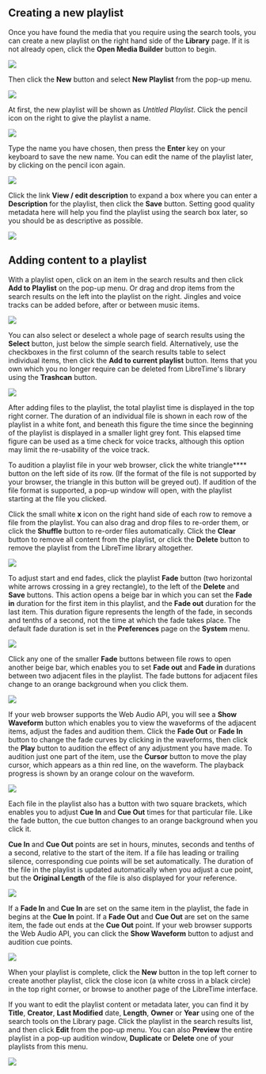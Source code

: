 Creating a new playlist
-----------------------

Once you have found the media that you require using the search tools, you can create a new playlist on the right hand side of the **Library** page. If it is not already open, click the **Open Media Builder** button to begin.

![](static/Screenshot500-Open_media_builder_240.png)

Then click the **New** button and select **New Playlist** from the pop-up menu.

![](static/Screenshot434-New_playlist.png)

At first, the new playlist will be shown as *Untitled Playlist*. Click the pencil icon on the right to give the playlist a name.

![](static/Screenshot502-Untitled_playlist_240.png)

Type the name you have chosen, then press the **Enter** key on your keyboard to save the new name. You can edit the name of the playlist later, by clicking on the pencil icon again.

![](static/Screenshot503-My_playlist_240.png)

Click the link **View / edit description** to expand a box where you can enter a **Description** for the playlist, then click the **Save** button. Setting good quality metadata here will help you find the playlist using the search box later, so you should be as descriptive as possible.

![](static/Screenshot504-Example_playlist_240.png)

Adding content to a playlist
----------------------------

With a playlist open, click on an item in the search results and then click **Add to Playlist** on the pop-up menu. Or drag and drop items from the search results on the left into the playlist on the right. Jingles and voice tracks can be added before, after or between music items.

![](static/Screenshot505-Add_item_to_playlist_240.png)

You can also select or deselect a whole page of search results using the **Select** button, just below the simple search field. Alternatively, use the checkboxes in the first column of the search results table to select individual items, then click the **Add to current playlist** button. Items that you own which you no longer require can be deleted from LibreTime's library using the **Trashcan** button. 

![](static/Screenshot439-Checkbox_select_items.png)

After adding files to the playlist, the total playlist time is displayed in the top right corner. The duration of an individual file is shown in each row of the playlist in a white font, and beneath this figure the time since the beginning of the playlist is displayed in a smaller light grey font. This elapsed time figure can be used as a time check for voice tracks, although this option may limit the re-usability of the voice track.

To audition a playlist file in your web browser, click the white triangle**** button on the left side of its row. (If the format of the file is not supported by your browser, the triangle in this button will be greyed out). If audition of the file format is supported, a pop-up window will open, with the playlist starting at the file you clicked.

Click the small white **x** icon on the right hand side of each row to remove a file from the playlist. You can also drag and drop files to re-order them, or click the **Shuffle** button to re-order files automatically. Click the **Clear** button to remove all content from the playlist, or click the **Delete** button to remove the playlist from the LibreTime library altogether.

![](static/Screenshot506-Drag_drop_playlist_240.png)

To adjust start and end fades, click the playlist **Fade** button (two horizontal white arrows crossing in a grey rectangle), to the left of the **Delete** and **Save** buttons. This action opens a beige bar in which you can set the **Fade in** duration for the first item in this playlist, and the **Fade out** duration for the last item. This duration figure represents the length of the fade, in seconds and tenths of a second, not the time at which the fade takes place. The default fade duration is set in the **Preferences** page on the **System** menu.

![](static/Screenshot507-Fade_in_out_240.png)

Click any one of the smaller **Fade** buttons between file rows to open another beige bar, which enables you to set **Fade out** and **Fade in** durations between two adjacent files in the playlist. The fade buttons for adjacent files change to an orange background when you click them.

![](static/Screenshot508-Adjacent_fade_out_in_240.png)

If your web browser supports the Web Audio API, you will see a **Show Waveform** button which enables you to view the waveforms of the adjacent items, adjust the fades and audition them. Click the **Fade Out** or **Fade In** button to change the fade curves by clicking in the waveforms, then click the **Play** button to audition the effect of any adjustment you have made. To audition just one part of the item, use the **Cursor** button to move the play cursor, which appears as a thin red line, on the waveform. The playback progress is shown by an orange colour on the waveform.

![](static/Screenshot509-fade_editor_240.png)

Each file in the playlist also has a button with two square brackets, which enables you to adjust **Cue In** and **Cue Out** times for that particular file. Like the fade button, the cue button changes to an orange background when you click it.

**Cue In** and **Cue Out** points are set in hours, minutes, seconds and tenths of a second, relative to the start of the item. If a file has leading or trailing silence, corresponding cue points will be set automatically. The duration of the file in the playlist is updated automatically when you adjust a cue point, but the **Original Length** of the file is also displayed for your reference.

![](static/Screenshot510-Cue_in_out_240.png)

If a **Fade In** and **Cue In** are set on the same item in the playlist, the fade in begins at the **Cue In** point. If a **Fade Out** and **Cue Out** are set on the same item, the fade out ends at the **Cue Out** point. If your web browser supports the Web Audio API, you can click the **Show Waveform** button to adjust and audition cue points.

![](static/Screenshot511-Visual_cue_editor_240.png)

When your playlist is complete, click the **New** button in the top left corner to create another playlist, click the close icon (a white cross in a black circle) in the top right corner, or browse to another page of the LibreTime interface.

If you want to edit the playlist content or metadata later, you can find it by **Title**, **Creator**, **Last Modified** date, **Length**, **Owner** or **Year** using one of the search tools on the Library page. Click the playlist in the search results list, and then click **Edit** from the pop-up menu. You can also **Preview** the entire playlist in a pop-up audition window, **Duplicate** or **Delete** one of your playlists from this menu.

![](static/Screenshot501-Edit_playlist_240.png)

